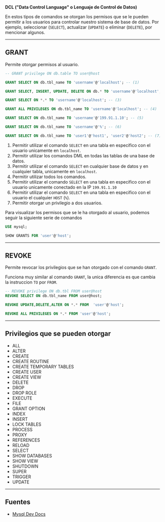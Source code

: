 **DCL ("Data Control Language" o Lenguaje de Control de Datos)**

En estos tipos de comandos se otorgan los permisos que se le pueden permitir a los usuarios para controlar nuestro sistema de base de datos. Por ejemplo, seleccionar (`SELECT`), actualizar (`UPDATE`) o eliminar (`DELETE`), por mencionar algunos.


---

## GRANT

Permite otorgar permisos al usuario.

```sql
-- GRANT privilege ON db.table TO user@host

GRANT SELECT ON db.tbl_name TO 'username'@'localhost'; -- (1)

GRANT SELECT, INSERT, UPDATE, DELETE ON db.* TO 'username'@'localhost'; -- (2)

GRANT SELECT ON *.* TO 'username'@'localhost'; -- (3)

GRANT ALL PRIVILEGES ON db.tbl_name TO 'username'@'localhost'; -- (4)

GRANT SELECT ON db.tbl_name TO 'username'@'199.91.1.10'; -- (5)

GRANT SELECT ON db.tbl_name TO 'username'@'%'; -- (6)

GRANT SELECT ON db.tbl_name TO 'user1'@'host1', 'user2'@'host2'; -- (7)
```

1. Permitir utilizar el comando `SELECT` en una tabla en especifico con el usuario unicamente en `localhost`.
2. Permitir utilizar los comandos DML en todas las tablas de una base de datos.
3. Permitir utilizar el comando `SELECT` en cualquier base de datos y en cualquier tabla, unicamente en `localhost`.
4. Permitir utilizar todos los comandos.
5. Permitir utilizar el comando `SELECT` en una tabla en especifico con el usuario unicamente conectado en la IP `199.91.1.10`
6. Permitir utilizar el comando `SELECT` en una tabla en especifico con el usuario el cualquier `HOST` (`%`).
7. Permitir otorgar un privilegio a dos usuarios.


Para visualizar los permisos que se le ha otorgado al usuario, podemos seguir la siguiente serie de comandos

```sql
USE mysql;

SHOW GRANTS FOR 'user'@'host';
```


---

## REVOKE

Permite revocar los privilegios que se han otorgado con el comando `GRANT`.

Funciona muy similar al comando `GRANT`, la unica diferencia es que cambia la instruccion `TO` por `FROM`.

```sql
-- REVOKE privilege ON db.tbl FROM user@host
REVOKE SELECT ON db.tbl_name FROM user@host;

REVOKE UPDATE,DELETE,ALTER ON *.* FROM  'user'@'host';

REVOKE ALL PRIVILEGES ON *.* FROM 'user'@'host';
```


---

## Privilegios que se pueden otorgar

- ALL
- ALTER
- CREATE
- CREATE ROUTINE
- CREATE TEMPORARY TABLES
- CREATE USER
- CREATE VIEW
- DELETE
- DROP
- DROP ROLE
- EXECUTE
- FILE
- GRANT OPTION
- INDEX
- INSERT
- LOCK TABLES
- PROCESS
- PROXY
- REFERENCES
- RELOAD
- SELECT
- SHOW DATABASES
- SHOW VIEW
- SHUTDOWN
- SUPER
- TRIGGER
- UPDATE


---

## Fuentes

- [Mysql Dev Docs](https://dev.mysql.com/doc/refman/8.0/en/grant.html)
